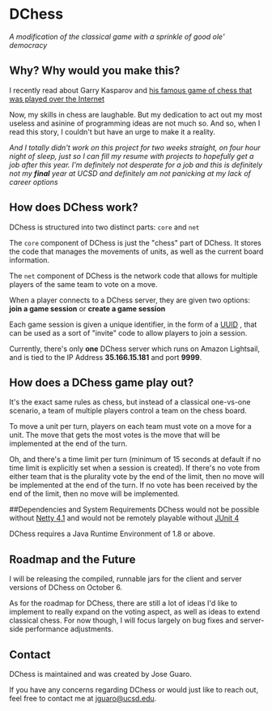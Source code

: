 # DChess

*A modification of the classical game with a sprinkle of good ole' democracy*

## Why? Why would you make this?
I recently read about Garry Kasparov and [his famous game of chess that was played over the Internet](http://https://en.wikipedia.org/wiki/Kasparov_versus_the_World)

Now, my skills in chess are laughable. But my dedication to act out my most useless and asinine of programming ideas are not much so. And so, when I read this story, I couldn't but have an urge to make it a reality.

_And I totally didn't work on this project for two weeks straight, on four hour night of sleep, just so I can fill my resume with projects to hopefully get a job after this year. I'm definitely not desperate for a job and this is definitely not my **_final_** year at UCSD and definitely am not panicking at my lack of career options_

## How does DChess work?
DChess is structured into two distinct parts: `core` and `net`

The `core` component of DChess is just the "chess" part of DChess. It stores the code that manages the movements of units, as well as the current board information.

The `net` component of DChess is the network code that allows for multiple players of the same team to vote on a move.

When a player connects to a DChess server, they are given two options: **join a game session** or **create a game session**

Each game session is given a unique identifier, in the form of a [UUID](https://en.wikipedia.org/wiki/Universally_unique_identifier) , that can be used as a sort of "invite" code to allow players to join a session.

Currently, there's only **one** DChess server which runs on Amazon Lightsail, and is tied to the IP Address **35.166.15.181** and port **9999**.

## How does a DChess game play out?
It's the exact same rules as chess, but instead of a classical one-vs-one scenario, a team of multiple players control a team on the chess board.

To move a unit per turn, players on each team must vote on a move for a unit. The move that gets the most votes is the move that will be implemented at the end of the turn. 

Oh, and there's a time limit per turn (minimum of 15 seconds at default if no time limit is explicitly set when a session is created). If there's no vote from either team that is the plurality vote by the end of the limit, then no move will be implemented at the end of the turn. If no vote has been received by the end of the limit, then no move will be implemented.

##Dependencies and System Requirements
DChess would not be possible without [Netty 4.1](https://github.com/netty/netty) and would not be remotely playable without [JUnit 4](https://junit.org/junit4/)

DChess requires a Java Runtime Environment of 1.8 or above. 

## Roadmap and the Future
I will be releasing the compiled, runnable jars for the client and server versions of DChess on October 6.

As for the roadmap for DChess, there are still a lot of ideas I'd like to implement to really expand on the voting aspect, as well as ideas to extend classical chess. For now though, I will focus largely on bug fixes and server-side performance adjustments.

## Contact
DChess is maintained and was created by Jose Guaro.

If you have any concerns regarding DChess or would just like to reach out, feel free to contact me at [jguaro@ucsd.edu](jguaro@ucsd.edu).



